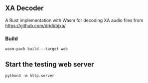 ## XA Decoder

A Rust implementation with Wasm for decoding XA audio files from https://github.com/dridi/bjxa/.

### Build
```
wasm-pack build --target web
```

## Start the testing web server

```
python3 -m http.server
```